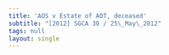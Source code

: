 ```yaml
---
title: 'AOS v Estate of AOT, deceased'
subtitle: "[2012] SGCA 30 / 25\_May\_2012"
tags: null
layout: single
---
```


